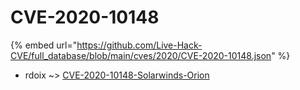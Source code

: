 # CVE-2020-10148
{% embed url="https://github.com/Live-Hack-CVE/full_database/blob/main/cves/2020/CVE-2020-10148.json" %}

* rdoix ~> [CVE-2020-10148-Solarwinds-Orion](https://www.alice-snow.ru/2020/database/cve-2020-10148/cve-2020-10148-solarwinds-orion-rdoix)